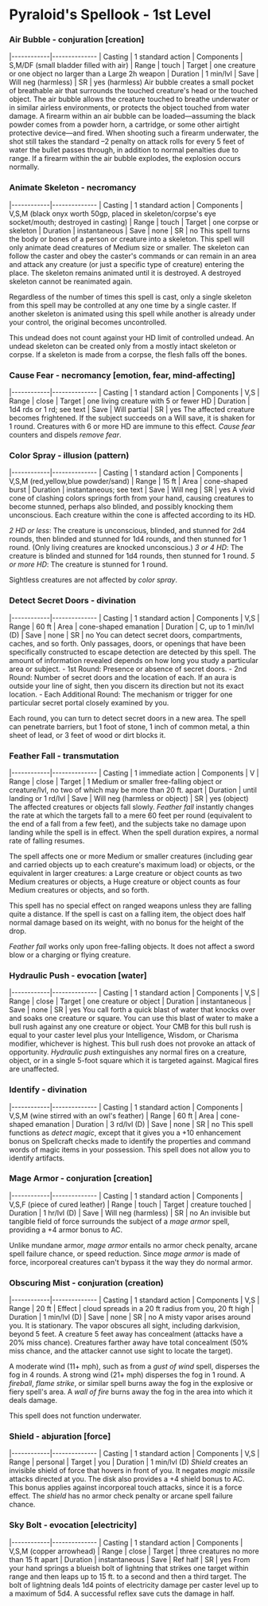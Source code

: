 # Pyraloid's Spellook - 1st Level

### Air Bubble - conjuration [creation]
|------------|--------------
| Casting    | 1 standard action
| Components | S,M/DF (small bladder filled with air)
| Range      | touch
| Target     | one creature or one object no larger than a Large 2h weapon
| Duration   | 1 min/lvl
| Save       | Will neg (harmless)
| SR         | yes (harmless)
Air bubble creates a small pocket of breathable air that surrounds the touched creature's head or the touched object. The air bubble allows the creature touched to breathe underwater or in similar airless environments, or protects the object touched from water damage. A firearm within an air bubble can be loaded—assuming the black powder comes from a powder horn, a cartridge, or some other airtight protective device—and fired. When shooting such a firearm underwater, the shot still takes the standard –2 penalty on attack rolls for every 5 feet of water the bullet passes through, in addition to normal penalties due to range. If a firearm within the air bubble explodes, the explosion occurs normally.

### Animate Skeleton - necromancy
|------------|--------------
| Casting    | 1 standard action
| Components | V,S,M (black onyx worth 50gp, placed in skeleton/corpse's eye socket/mouth; destroyed in casting)
| Range      | touch
| Target     | one corpse or skeleton
| Duration   | instantaneous
| Save       | none
| SR         | no
This spell turns the body or bones of a person or creature into a skeleton. This spell will only animate dead creatures of Medium size or smaller. The skeleton can follow the caster and obey the caster's commands or can remain in an area and attack any creature (or just a specific type of creature) entering the place. The skeleton remains animated until it is destroyed. A destroyed skeleton cannot be reanimated again.

Regardless of the number of times this spell is cast, only a single skeleton from this spell may be controlled at any one time by a single caster. If another skeleton is animated using this spell while another is already under your control, the original becomes uncontrolled.

This undead does not count against your HD limit of controlled undead. An undead skeleton can be created only from a mostly intact skeleton or corpse. If a skeleton is made from a corpse, the flesh falls off the bones.

### Cause Fear - necromancy [emotion, fear, mind-affecting]
|------------|--------------
| Casting    | 1 standard action
| Components | V,S
| Range      | close
| Target     | one living creature with 5 or fewer HD
| Duration   | 1d4 rds or 1 rd; see text
| Save       | Will partial
| SR         | yes
The affected creature becomes frightened. If the subject succeeds on a Will save, it is shaken for 1 round. Creatures with 6 or more HD are immune to this effect. *Cause fear* counters and dispels *remove fear*.

### Color Spray - illusion (pattern)
|------------|--------------
| Casting    | 1 standard action
| Components | V,S,M (red,yellow,blue powder/sand)
| Range      | 15 ft
| Area       | cone-shaped burst
| Duration   | instantaneous; see text
| Save       | Will neg
| SR         | yes
A vivid cone of clashing colors springs forth from your hand, causing creatures to become stunned, perhaps also blinded, and possibly knocking them unconscious. Each creature within the cone is affected according to its HD.

*2 HD or less*: The creature is unconscious, blinded, and stunned for 2d4 rounds, then blinded and stunned for 1d4 rounds, and then stunned for 1 round. (Only living creatures are knocked unconscious.)
*3 or 4 HD*: The creature is blinded and stunned for 1d4 rounds, then stunned for 1 round.
*5 or more HD*: The creature is stunned for 1 round.

Sightless creatures are not affected by *color spray*.

### Detect Secret Doors - divination
|------------|--------------
| Casting    | 1 standard action
| Components | V,S
| Range      | 60 ft
| Area       | cone-shaped emanation
| Duration   | C, up to 1 min/lvl (D)
| Save       | none
| SR         | no
You can detect secret doors, compartments, caches, and so forth. Only passages, doors, or openings that have been specifically constructed to escape detection are detected by this spell. The amount of information revealed depends on how long you study a particular area or subject.
    - 1st Round: Presence or absence of secret doors.
    - 2nd Round: Number of secret doors and the location of each. If an aura is outside your line of sight, then you discern its direction but not its exact location.
    - Each Additional Round: The mechanism or trigger for one particular secret portal closely examined by you.

Each round, you can turn to detect secret doors in a new area. The spell can penetrate barriers, but 1 foot of stone, 1 inch of common metal, a thin sheet of lead, or 3 feet of wood or dirt blocks it.

### Feather Fall - transmutation
|------------|--------------
| Casting    | 1 immediate action
| Components | V
| Range      | close
| Target     | 1 Medium or smaller free-falling object or creature/lvl, no two of which may be more than 20 ft. apart
| Duration   | until landing or 1 rd/lvl
| Save       | Will neg (harmless or object)
| SR         | yes (object)
The affected creatures or objects fall slowly. *Feather fall* instantly changes the rate at which the targets fall to a mere 60 feet per round (equivalent to the end of a fall from a few feet), and the subjects take no damage upon landing while the spell is in effect. When the spell duration expires, a normal rate of falling resumes.

The spell affects one or more Medium or smaller creatures (including gear and carried objects up to each creature's maximum load) or objects, or the equivalent in larger creatures: a Large creature or object counts as two Medium creatures or objects, a Huge creature or object counts as four Medium creatures or objects, and so forth.

This spell has no special effect on ranged weapons unless they are falling quite a distance. If the spell is cast on a falling item, the object does half normal damage based on its weight, with no bonus for the height of the drop.

*Feather fall* works only upon free-falling objects. It does not affect a sword blow or a charging or flying creature.

### Hydraulic Push - evocation [water]
|------------|--------------
| Casting    | 1 standard action
| Components | V,S
| Range      | close
| Target     | one creature or object
| Duration   | instantaneous
| Save       | none
| SR         | yes
You call forth a quick blast of water that knocks over and soaks one creature or square. You can use this blast of water to make a bull rush against any one creature or object. Your CMB for this bull rush is equal to your caster level plus your Intelligence, Wisdom, or Charisma modifier, whichever is highest. This bull rush does not provoke an attack of opportunity. *Hydraulic push* extinguishes any normal fires on a creature, object, or in a single 5-foot square which it is targeted against. Magical fires are unaffected.

### Identify - divination
|------------|--------------
| Casting    | 1 standard action
| Components | V,S,M (wine stirred with an owl's feather)
| Range      | 60 ft
| Area       | cone-shaped emanation
| Duration   | 3 rd/lvl (D)
| Save       | none
| SR         | no
This spell functions as *detect magic*, except that it gives you a +10 enhancement bonus on Spellcraft checks made to identify the properties and command words of magic items in your possession. This spell does not allow you to identify artifacts.

### Mage Armor - conjuration [creation]
|------------|--------------
| Casting    | 1 standard action
| Components | V,S,F (piece of cured leather)
| Range      | touch
| Target     | creature touched
| Duration   | 1 hr/lvl (D)
| Save       | Will neg (harmless)
| SR         | no
An invisible but tangible field of force surrounds the subject of a *mage armor* spell, providing a +4 armor bonus to AC.

Unlike mundane armor, *mage armor* entails no armor check penalty, arcane spell failure chance, or speed reduction. Since *mage armor* is made of force, incorporeal creatures can't bypass it the way they do normal armor.

### Obscuring Mist - conjuration (creation)
|------------|--------------
| Casting    | 1 standard action
| Components | V,S
| Range      | 20 ft
| Effect     | cloud spreads in a 20 ft radius from you, 20 ft high
| Duration   | 1 min/lvl (D)
| Save       | none
| SR         | no
A misty vapor arises around you. It is stationary. The vapor obscures all sight, including darkvision, beyond 5 feet. A creature 5 feet away has concealment (attacks have a 20% miss chance). Creatures farther away have total concealment (50% miss chance, and the attacker cannot use sight to locate the target).

A moderate wind (11+ mph), such as from a *gust of wind* spell, disperses the fog in 4 rounds. A strong wind (21+ mph) disperses the fog in 1 round. A *fireball*, *flame strike*, or similar spell burns away the fog in the explosive or fiery spell's area. A *wall of fire* burns away the fog in the area into which it deals damage.

This spell does not function underwater.

### Shield - abjuration [force]
|------------|--------------
| Casting    | 1 standard action
| Components | V,S
| Range      | personal
| Target     | you
| Duration   | 1 min/lvl (D)
*Shield* creates an invisible shield of force that hovers in front of you. It negates *magic missile* attacks directed at you. The disk also provides a +4 shield bonus to AC. This bonus applies against incorporeal touch attacks, since it is a force effect. The *shield* has no armor check penalty or arcane spell failure chance.

### Sky Bolt - evocation [electricity]
|------------|--------------
| Casting    | 1 standard action
| Components | V,S,M (copper arrowhead)
| Range      | close
| Target     | three creatures no more than 15 ft apart
| Duration   | instantaneous
| Save       | Ref half
| SR         | yes
From your hand springs a blueish bolt of lightning that strikes one target within range and then leaps up to 15 ft. to a second and then a third target. The bolt of lightning deals 1d4 points of electricity damage per caster level up to a maximum of 5d4. A successful reflex save cuts the damage in half.
